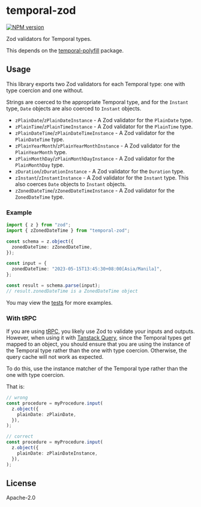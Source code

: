 # temporal-zod

<a href="https://www.npmjs.com/package/temporal-zod"><img alt="NPM version" src="https://img.shields.io/npm/v/temporal-zod.svg?style=for-the-badge&labelColor=000000"></a>

Zod validators for Temporal types.

This depends on the [temporal-polyfill](https://www.npmjs.com/package/temporal-polyfill) package.

## Usage

This library exports two Zod validators for each Temporal type: one with type coercion and one without.

Strings are coerced to the appropriate Temporal type, and for the `Instant` type, `Date` objects are also coerced to `Instant` objects.

- `zPlainDate`/`zPlainDateInstance` - A Zod validator for the `PlainDate` type.
- `zPlainTime`/`zPlainTimeInstance` - A Zod validator for the `PlainTime` type.
- `zPlainDateTime`/`zPlainDateTimeInstance` - A Zod validator for the `PlainDateTime` type.
- `zPlainYearMonth`/`zPlainYearMonthInstance` - A Zod validator for the `PlainYearMonth` type.
- `zPlainMonthDay`/`zPlainMonthDayInstance` - A Zod validator for the `PlainMonthDay` type.
- `zDuration`/`zDurationInstance` - A Zod validator for the `Duration` type.
- `zInstant`/`zInstantInstance` - A Zod validator for the `Instant` type. This also coerces `Date` objects to `Instant` objects.
- `zZonedDateTime`/`zZonedDateTimeInstance` - A Zod validator for the `ZonedDateTime` type.

### Example

```typescript
import { z } from "zod";
import { zZonedDateTime } from "temporal-zod";

const schema = z.object({
  zonedDateTime: zZonedDateTime,
});

const input = {
  zonedDateTime: "2023-05-15T13:45:30+08:00[Asia/Manila]",
};

const result = schema.parse(input);
// result.zonedDateTime is a ZonedDateTime object
```

You may view the [tests](https://github.com/macalinao/temporal-utils/blob/master/packages/temporal-zod/src/index.test.ts) for more examples.

### With tRPC

If you are using [tRPC](https://trpc.io/), you likely use Zod to validate your inputs and outputs. However, when using it with [Tanstack Query](https://tanstack.com/query), since the Temporal types get mapped to an object, you should ensure that you are using the instance of the Temporal type rather than the one with type coercion. Otherwise, the query cache will not work as expected.

To do this, use the instance matcher of the Temporal type rather than the one with type coercion.

That is:

```typescript
// wrong
const procedure = myProcedure.input(
  z.object({
    plainDate: zPlainDate,
  }),
);

// correct
const procedure = myProcedure.input(
  z.object({
    plainDate: zPlainDateInstance,
  }),
);
```

## License

Apache-2.0
